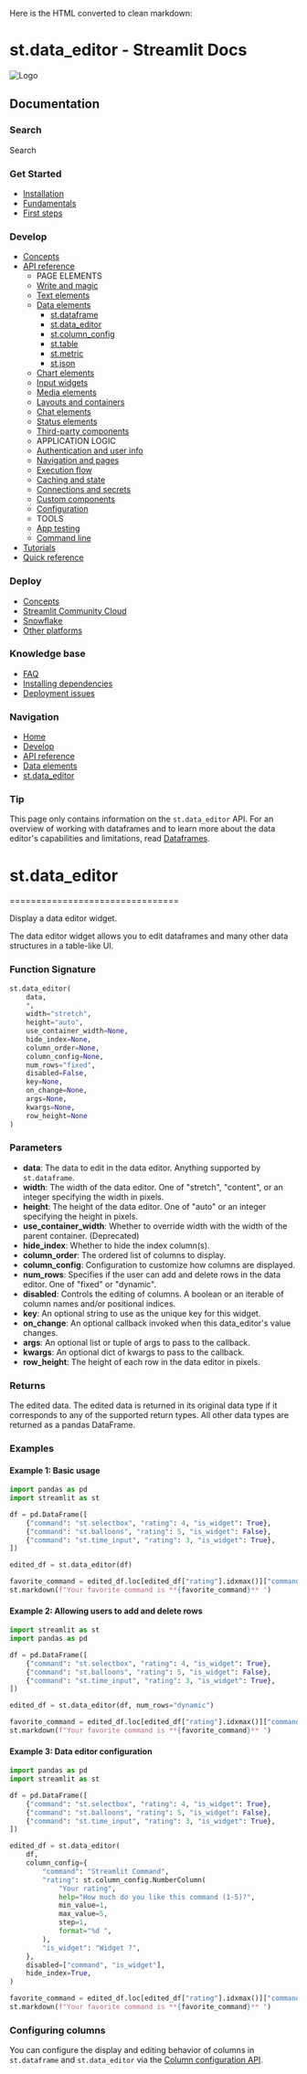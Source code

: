 Here is the HTML converted to clean markdown:

# st.data_editor - Streamlit Docs
![Logo](/logo.svg)

## Documentation
### Search
Search

### Get Started
* [Installation](/get-started/installation)
* [Fundamentals](/get-started/fundamentals)
* [First steps](/get-started/tutorials)

### Develop
* [Concepts](/develop/concepts)
* [API reference](/develop/api-reference)
	+ PAGE ELEMENTS
	+ [Write and magic](/develop/api-reference/write-magic)
	+ [Text elements](/develop/api-reference/text)
	+ [Data elements](/develop/api-reference/data)
		- [st.dataframe](/develop/api-reference/data/st.dataframe)
		- [st.data_editor](/develop/api-reference/data/st.data_editor)
		- [st.column_config](/develop/api-reference/data/st.column_config)
		- [st.table](/develop/api-reference/data/st.table)
		- [st.metric](/develop/api-reference/data/st.metric)
		- [st.json](/develop/api-reference/data/st.json)
	+ [Chart elements](/develop/api-reference/charts)
	+ [Input widgets](/develop/api-reference/widgets)
	+ [Media elements](/develop/api-reference/media)
	+ [Layouts and containers](/develop/api-reference/layout)
	+ [Chat elements](/develop/api-reference/chat)
	+ [Status elements](/develop/api-reference/status)
	+ [Third-party components](https://streamlit.io/components)
	+ APPLICATION LOGIC
	+ [Authentication and user info](/develop/api-reference/user)
	+ [Navigation and pages](/develop/api-reference/navigation)
	+ [Execution flow](/develop/api-reference/execution-flow)
	+ [Caching and state](/develop/api-reference/caching-and-state)
	+ [Connections and secrets](/develop/api-reference/connections)
	+ [Custom components](/develop/api-reference/custom-components)
	+ [Configuration](/develop/api-reference/configuration)
	+ TOOLS
	+ [App testing](/develop/api-reference/app-testing)
	+ [Command line](/develop/api-reference/cli)
* [Tutorials](/develop/tutorials)
* [Quick reference](/develop/quick-reference)

### Deploy
* [Concepts](/deploy/concepts)
* [Streamlit Community Cloud](/deploy/streamlit-community-cloud)
* [Snowflake](/deploy/snowflake)
* [Other platforms](/deploy/tutorials)

### Knowledge base
* [FAQ](/knowledge-base/using-streamlit)
* [Installing dependencies](/knowledge-base/dependencies)
* [Deployment issues](/knowledge-base/deploy)

### Navigation
* [Home](/)
* [Develop](/develop)
* [API reference](/develop/api-reference)
* [Data elements](/develop/api-reference/data)
* [st.data_editor](/develop/api-reference/data/st.data_editor)

### Tip
This page only contains information on the `st.data_editor` API. For an overview of working with dataframes and to learn more about the data editor's capabilities and limitations, read [Dataframes](/develop/concepts/design/dataframes).

# st.data_editor
================================

Display a data editor widget.

The data editor widget allows you to edit dataframes and many other data structures in a table-like UI.

### Function Signature
```python
st.data_editor(
    data, 
    *, 
    width="stretch", 
    height="auto", 
    use_container_width=None, 
    hide_index=None, 
    column_order=None, 
    column_config=None, 
    num_rows="fixed", 
    disabled=False, 
    key=None, 
    on_change=None, 
    args=None, 
    kwargs=None, 
    row_height=None
)
```

### Parameters

* **data**: The data to edit in the data editor. Anything supported by `st.dataframe`.
* **width**: The width of the data editor. One of "stretch", "content", or an integer specifying the width in pixels.
* **height**: The height of the data editor. One of "auto" or an integer specifying the height in pixels.
* **use_container_width**: Whether to override width with the width of the parent container. (Deprecated)
* **hide_index**: Whether to hide the index column(s).
* **column_order**: The ordered list of columns to display.
* **column_config**: Configuration to customize how columns are displayed.
* **num_rows**: Specifies if the user can add and delete rows in the data editor. One of "fixed" or "dynamic".
* **disabled**: Controls the editing of columns. A boolean or an iterable of column names and/or positional indices.
* **key**: An optional string to use as the unique key for this widget.
* **on_change**: An optional callback invoked when this data_editor's value changes.
* **args**: An optional list or tuple of args to pass to the callback.
* **kwargs**: An optional dict of kwargs to pass to the callback.
* **row_height**: The height of each row in the data editor in pixels.

### Returns
The edited data. The edited data is returned in its original data type if it corresponds to any of the supported return types. All other data types are returned as a pandas DataFrame.

### Examples

#### Example 1: Basic usage
```python
import pandas as pd
import streamlit as st

df = pd.DataFrame([
    {"command": "st.selectbox", "rating": 4, "is_widget": True},
    {"command": "st.balloons", "rating": 5, "is_widget": False},
    {"command": "st.time_input", "rating": 3, "is_widget": True},
])

edited_df = st.data_editor(df)

favorite_command = edited_df.loc[edited_df["rating"].idxmax()]["command"]
st.markdown(f"Your favorite command is **{favorite_command}** ")
```

#### Example 2: Allowing users to add and delete rows
```python
import streamlit as st
import pandas as pd

df = pd.DataFrame([
    {"command": "st.selectbox", "rating": 4, "is_widget": True},
    {"command": "st.balloons", "rating": 5, "is_widget": False},
    {"command": "st.time_input", "rating": 3, "is_widget": True},
])

edited_df = st.data_editor(df, num_rows="dynamic")

favorite_command = edited_df.loc[edited_df["rating"].idxmax()]["command"]
st.markdown(f"Your favorite command is **{favorite_command}** ")
```

#### Example 3: Data editor configuration
```python
import pandas as pd
import streamlit as st

df = pd.DataFrame([
    {"command": "st.selectbox", "rating": 4, "is_widget": True},
    {"command": "st.balloons", "rating": 5, "is_widget": False},
    {"command": "st.time_input", "rating": 3, "is_widget": True},
])

edited_df = st.data_editor(
    df,
    column_config={
        "command": "Streamlit Command",
        "rating": st.column_config.NumberColumn(
            "Your rating",
            help="How much do you like this command (1-5)?",
            min_value=1,
            max_value=5,
            step=1,
            format="%d ",
        ),
        "is_widget": "Widget ?",
    },
    disabled=["command", "is_widget"],
    hide_index=True,
)

favorite_command = edited_df.loc[edited_df["rating"].idxmax()]["command"]
st.markdown(f"Your favorite command is **{favorite_command}** ")
```

### Configuring columns
You can configure the display and editing behavior of columns in `st.dataframe` and `st.data_editor` via the [Column configuration API](/develop/api-reference/data/st.column_config).